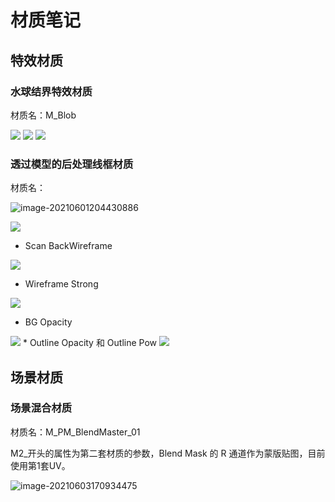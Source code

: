 # 材质笔记

## 特效材质

### 水球结界特效材质

材质名：M_Blob

<img src="Honeycam 2021-06-01 11-46-21.gif"/>

<img src="Honeycam 2021-06-01 14-07-14.gif"/>

<img src="image-20210601140847261.png"/>

### 透过模型的后处理线框材质

材质名：

![image-20210601204430886](image-20210601204430886.png)

<img src="image-20210601200923530.png"/>

* Scan BackWireframe
<img src="Honeycam 2021-06-01 20-39-23.gif"/>

* Wireframe Strong
<img src="Honeycam 2021-06-01 20-47-44.gif"/>

* BG Opacity
<img src="Honeycam 2021-06-01 20-58-46.gif"/>
* Outline Opacity 和 Outline Pow
<img src="Honeycam 2021-06-01 20-52-34.gif"/>

## 场景材质

### 场景混合材质

材质名：M_PM_BlendMaster_01

M2_开头的属性为第二套材质的参数，Blend Mask 的 R 通道作为蒙版贴图，目前使用第1套UV。

![image-20210603170934475](image-20210603170934475.png)

